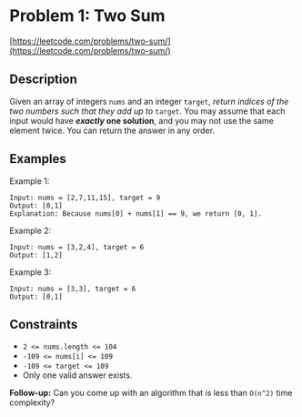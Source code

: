 # Problem 1: Two Sum

[https://leetcode.com/problems/two-sum/](https://leetcode.com/problems/two-sum/)

## Description

Given an array of integers `nums` and an integer `target`, *return indices of the two numbers such that they add up to* `target`.
You may assume that each input would have ***exactly* one solution**, and you may not use the same element twice.
You can return the answer in any order.

## Examples

Example 1:
```
Input: nums = [2,7,11,15], target = 9
Output: [0,1]
Explanation: Because nums[0] + nums[1] == 9, we return [0, 1].
```

Example 2:
```
Input: nums = [3,2,4], target = 6
Output: [1,2]
```

Example 3:
```
Input: nums = [3,3], target = 6
Output: [0,1]
```

## Constraints

- `2 <= nums.length <= 104`
- `-109 <= nums[i] <= 109`
- `-109 <= target <= 109`
- Only one valid answer exists.


**Follow-up:** Can you come up with an algorithm that is less than `O(n^2)` time complexity?